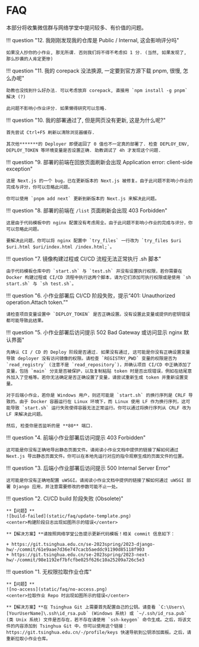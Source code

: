 # FAQ

本部分将收集微信群与网络学堂中提问较多、有价值的问题。

!!! question "12. 我刚刚发现我的仓库是 Public / Internal, 这会影响评分吗"

    如果没人抄你的小作业, 那无所谓. 否则我们将不得不考虑扣 1 分. (当然, 如果发现了, 那么抄袭的人肯定更惨)

!!! question "11. 我的 corepack 没法换源, 一定要到官方源下载 pnpm, 很慢, 怎么办呢"

    助教也没找到什么好办法. 可以考虑放弃 corepack, 直接用 `npm install -g pnpm` 解决 (?)

    此问题不影响小作业评分. 如果懒得研究可以忽略.

!!! question "10. 我的部署通过了, 但是网页没有更新, 这是为什么呢?"

    首先尝试 Ctrl+F5 刷新以清除浏览器缓存.
    
    其次他*******的 Deployer 即便返回了 0 值也不一定真的部署了. 检查 DEPLOY_ENV, DEPLOY_TOKEN 等环境变量是否设置正确. 助教调试了 4h 才发现这个问题.

!!! question "9. 部署的前端在回放页面刷新会出现 Application error: client-side exception"

    这是 Next.js 的一个 bug，已在更新版本的 Next.js 被修复。由于此问题不影响小作业的完成与评分，你可以忽略此问题。
    
    你可以使用 `pnpm add next` 更新到新版本的 Next.js 来解决此问题。

!!! question "8. 部署的前端在 `/list` 页面刷新会出现 403 Forbidden"

    这是由于代码模板中的 nginx 配置没有考虑周全。由于此问题不影响小作业的完成与评分，你可以忽略此问题。
    
    要解决此问题，你可以将 nginx 配置中 `try_files` 一行改为 `try_files $uri $uri.html $uri/index.html /index.html;`。

!!! question "7. 镜像构建过程或 CI/CD 流程无法正常执行 .sh 脚本"

    由于代码模板仓库中的 `start.sh` 与 `test.sh` 并没有设置执行权限，若你需要在 Docker 构建过程或 CI/CD 流程中执行这两个脚本，请为它们添加可执行权限或是使用 `sh start.sh` 与 `sh test.sh`。

!!! question "6. 小作业部署后 CI/CD 阶段失败，提示“401: Unauthorized operation.Attach token.”"

    请检查项目变量设置中 `DEPLOY_TOKEN` 是否正确设置。没有设置此变量或提供的密钥错误都可能导致此结果。

!!! question "5. 小作业部署后访问提示 502 Bad Gateway 或访问显示 nginx 默认界面"

    先确认 CI / CD 的 Deploy 阶段是否通过. 如果没有通过, 这可能是你没有正确设置变量导致 deployer 没有访问镜像的权限。请检查 `REGISTRY_PWD` 变量的权限是否为 `read_registry` (注意不是 `read_repository`)，并确认项目 CI/CD 中正确添加了变量，包括 `main` 分支是否被保护，以及复制粘贴 token 时是否出现错误，例如在结尾意外加入了空格等。若你无法确定是否正确设置了变量，请尝试重新生成 token 并重新设置变量。

    对于后端小作业，若你是 Windows 用户，则还可能是 `start.sh` 的换行序列是 CRLF 导致的。由于 Docker 容器运行在 Linux 环境下，而 Linux 使用 LF 作为换行序列，这可能导致 `start.sh` 运行失败使得容器无法正常运行。你可以通过将换行序列从 CRLF 改为 LF 来解决此问题。

    然后, 检查你是否监听的是 **80** 端口.

!!! question "4. 前端小作业部署后访问提示 403 Forbidden"

    这可能是你没有正确地导出静态页面文件。请阅读小作业文档中提供的链接了解如何通过 Next.js 导出静态页面文件。你可以在本地先运行对应的指令观察生成的页面文件的位置。

!!! question "3. 后端小作业部署后访问提示 500 Internal Server Error"

    这可能是你没有正确地配置 uWSGI。请阅读小作业文档中提供的链接了解如何通过 uWSGI 部署 Django 应用，并注意需要修改的参数可能不止一处。

!!! question "2. CI/CD build 阶段失败 (Obsolete)"

    **【问题】**
    ![build-failed](static/faq/update-template.png)
    <center>构建阶段日志出现如图所示的错误</center>

    **【解决方案】**请按照网络学堂公告提示更新代码模板！相关 commit 信息如下：
    
    + https://git.tsinghua.edu.cn/se-2023spring/2023-django-hw/-/commit/61e9aae7d36e747cacb5aeddc91190d85118f903
    + https://git.tsinghua.edu.cn/se-2023spring/2023-next-hw/-/commit/98e1192ef7bfcfbe025f626c10a25209a726c5e3

!!! question "1. 无权限拉取作业仓库"

    **【问题】**
    ![no-access](static/faq/no-access.png)
    <center>拉取作业 Repo 时出现如图所示的错误</center>

    **【解决方案】**在 Tsinghua Git 上需要首先配置自己的公钥。请查看 `C:\Users\[YourUserName]\.ssh\id_rsa.pub` (Windows 系统) 或 `~/.ssh/id_rsa.pub` (类 Unix 系统) 文件是否存在，若不存在请使用 `ssh-keygen` 命令生成。之后，将该文件的内容添加到 Tsinghua Git 中，你可以使用这个链接：https://git.tsinghua.edu.cn/-/profile/keys 快速导航到公钥添加面板。之后，请重新拉取小作业仓库。